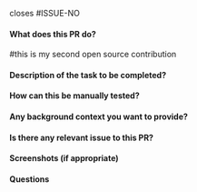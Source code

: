 <!-- If applicable, reference the issue number that this PR closes -->
closes #ISSUE-NO

#### What does this PR do?
#this is my second open source contribution
#### Description of the task to be completed?

#### How can this be manually tested?

#### Any background context you want to provide?

#### Is there any relevant issue to this PR?

#### Screenshots (if appropriate)

#### Questions

